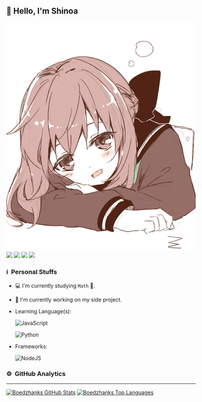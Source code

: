 ## 👋 Hello, I'm Shinoa

![Banner](Hiiragi.Shinoa.full.1936752.jpg) <br />
[<img src="https://img.shields.io/badge/instagram-%23E4405F.svg?&style=for-the-badge&logo=instagram&logoColor=white">](https://instagram.com/shinoahiiraginime)
[<img src="https://img.shields.io/badge/WhatsApp-25D366?style=for-the-badge&logo=whatsapp&logoColor=white">](wa.me/6283807175250)
[<img src="https://img.shields.io/badge/Telegram-2CA5E0?style=for-the-badge&logo=telegram&logoColor=white">](https://t.me/Boedzhanks)
[<img src="https://img.shields.io/badge/Gmail-D14836?style=for-the-badge&logo=gmail&logoColor=white">](mailto:hardiansyahramadhani084@gmail.com)

### ℹ &nbsp;Personal Stuffs
- 💻 I'm currently studying `Math` 🚀.
- 🔭 I'm currently working on my side project.
- Learning Language(s): &nbsp;

  ![JavaScript](https://img.shields.io/badge/JavaScript-323330?style=for-the-badge&logo=javascript&logoColor=F7DF1E)
  
  ![Python](https://img.shields.io/badge/python-323330?style=for-the-badge&logo=python&logoColor=blue)

- Frameworks: &nbsp;

  ![NodeJS](https://img.shields.io/badge/Node.js-43853D?style=for-the-badge&logo=node.js&logoColor=white)


### ⚙ &nbsp;GitHub Analytics

---

[![Boedzhanks GitHub Stats](https://github-readme-stats.vercel.app/api?username=boedzhanks&show_icons=true&hide=issues&theme=radical)](https://github-readme-stats.vercel.app)
[![Boedzhanks Top Languages](https://github-readme-stats.vercel.app/api/top-langs?username=boedzhanks&layout=compact&theme=radical)](https://github-readme-stats.vercel.app)
